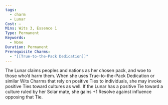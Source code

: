 ```yaml
---
tags:
  - charm
  - Lunar
Cost: —
Mins: Wits 3, Essence 1
Type: Permanent
Keywords:
  - None
Duration: Permanent
Prerequisite Charms:
  - "[[True-to-the-Pack Dedication]]"
---
```

The Lunar claims peoples and nations as her chosen pack, and woe to those who’d harm them. When she uses True-to-the-Pack Dedication or similar Wits Charms that rely on positive Ties to individuals, she may invoke positive Ties toward cultures as well. If the Lunar has a positive Tie toward a culture ruled by her Solar mate, she gains +1 Resolve against influence opposing that Tie.